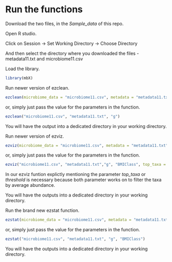 
# Run the functions 

Download the two files, in the *Sample_data* of this repo.

Open R studio.

Click on Session → Set Working Directory → Choose Directory

And then select the directory where you downloaded the files - metadata11.txt and microbiome11.csv

Load the library.


```r
library(mbX)
```

Run newer version of ezclean.

```r
ezclean(microbiome_data = "microbiome11.csv", metadata = "metadata11.txt", level = "g")
```
or, simply just pass the value for the parameters in the function. 

```r
ezclean("microbiome11.csv", "metadata11.txt", "g")
```
You will have the output into a dedicated directory in your working directory.

Run newer version of ezviz.

```r
ezviz(microbiome_data = "microbiome11.csv", metadata = "metadata11.txt", level = "g", selected_metadata = "BMIClass", top_taxa = 10, flip = "True")
```

or, simply just pass the value for the parameters in the function. 

```r
ezviz("microbiome11.csv", "metadata11.txt","g", "BMIClass", top_taxa = 10, flip = "True")
```

In our ezviz funtion explictly mentioning the parameter *top_taxa* or *threshold* is necessary because both parameter works on to filter the taxa by average abundance. 


You will have the outputs into a dedicated directory in your working directory.

Run the brand new ezstat function.


```r
ezstat(microbiome_data = "microbiome11.csv", metadata = "metadata11.txt", level = "g", selected_metadata = "BMIClass")
```

or, simply just pass the value for the parameters in the function. 

```r
ezstat("microbiome11.csv", "metadata11.txt", "g", "BMIClass")
```
You will have the outputs into a dedicated directory in your working directory.


